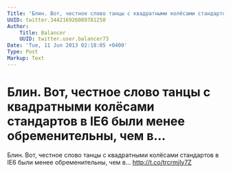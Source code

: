 ```yaml
---
Title: 'Блин. Вот, честное слово танцы с квадратными колёсами стандартов в IE6 были менее обременительны, чем в...'
UUID: twitter.344216926089781250
Author:
    Title: Balancer
    UUID: twitter.user.balancer73
Date: 'Tue, 11 Jun 2013 02:18:05 +0400'
Type: Post
Markup: Text
---
```


# Блин. Вот, честное слово танцы с квадратными колёсами стандартов в IE6 были менее обременительны, чем в...

Блин. Вот, честное слово танцы с квадратными колёсами
стандартов в IE6 были менее обременительны, чем в...
http://t.co/trcrmjIy7Z
